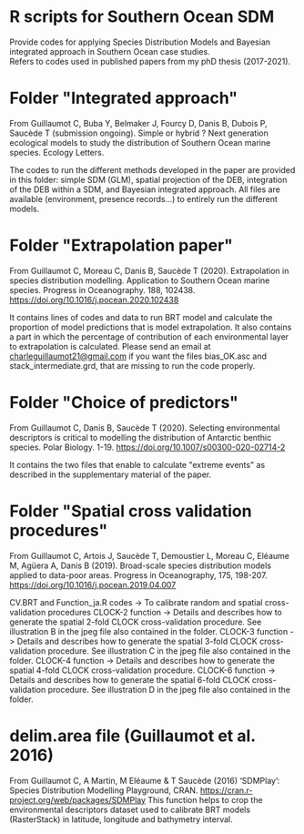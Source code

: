 # R scripts for Southern Ocean SDM
Provide codes for applying Species Distribution Models and Bayesian integrated approach in Southern Ocean case studies.  
Refers to codes used in published papers from my phD thesis (2017-2021).

# Folder "Integrated approach" 
From Guillaumot C, Buba Y, Belmaker J, Fourcy D, Danis B, Dubois P, Saucède T (submission ongoing). Simple or hybrid ? Next generation ecological models to study the distribution of Southern Ocean marine species. Ecology Letters.

The codes to run the different methods developed in the paper are provided in this folder: simple SDM (GLM), spatial projection of the DEB, integration of the DEB within a SDM, and Bayesian integrated approach.
All files are available (environment, presence records...) to entirely run the different models.


# Folder "Extrapolation paper" 
From Guillaumot C, Moreau C, Danis B, Saucède T (2020). Extrapolation in species distribution modelling. Application to Southern Ocean marine species. Progress in Oceanography. 188, 102438. https://doi.org/10.1016/j.pocean.2020.102438

It contains lines of codes and data to run BRT model and calculate the proportion of model predictions that is model extrapolation. It also contains a part in which the percentage of contribution of each environmental layer to extrapolation is calculated. Please send an email at charleguillaumot21@gmail.com if you want the files bias_OK.asc and stack_intermediate.grd, that are missing to run the code properly.


# Folder "Choice of predictors" 
From Guillaumot C, Danis B, Saucède T (2020). Selecting environmental descriptors is critical to modelling the distribution of Antarctic benthic species. Polar Biology. 1-19.
https://doi.org/10.1007/s00300-020-02714-2

It contains the two files that enable to calculate "extreme events" as described in the supplementary material of the paper.


# Folder "Spatial cross validation procedures"
From Guillaumot C, Artois J, Saucède T, Demoustier L, Moreau C, Eléaume M, Agüera A, Danis B (2019). Broad-scale species distribution models applied to data-poor areas. Progress in Oceanography, 175, 198-207. https://doi.org/10.1016/j.pocean.2019.04.007

CV.BRT and Function_ja.R codes
-> To calibrate random and spatial cross-validation procedures
CLOCK-2 function 
-> Details and describes how to generate the spatial 2-fold CLOCK cross-validation procedure. See illustration B in the jpeg file also contained in the folder. 
CLOCK-3 function 
-> Details and describes how to generate the spatial 3-fold CLOCK cross-validation procedure. See illustration C in the jpeg file also contained in the folder. 
CLOCK-4 function
-> Details and describes how to generate the spatial 4-fold CLOCK cross-validation procedure. 
CLOCK-6 function
-> Details and describes how to generate the spatial 6-fold CLOCK cross-validation procedure. See illustration D in the jpeg file also contained in the folder. 

# delim.area file (Guillaumot et al. 2016)
From Guillaumot C, A Martin, M Eléaume & T Saucède (2016) ‘SDMPlay’: Species Distribution Modelling Playground, CRAN. https://cran.r-project.org/web/packages/SDMPlay 
This function helps to crop the environmental descriptors dataset used to calibrate BRT models (RasterStack) in latitude, longitude and bathymetry interval.


